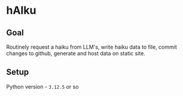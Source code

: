 # hAIku

## Goal
Routinely request a haiku from LLM's, write haiku data to file, commit changes to github, generate and host data on static site.

## Setup
Python version - `3.12.5` or so